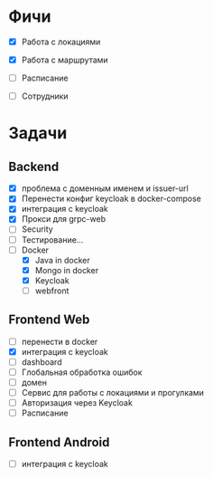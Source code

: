


# Фичи
- [x] Работа с локациями
- [x] Работа с маршрутами
- [ ] Расписание
- [ ] Сотрудники


# Задачи


## Backend
- [x] проблема с доменным именем и issuer-url
- [x] Перенести конфиг keycloak в docker-compose
- [x] интеграция с keycloak
- [x] Прокси для grpc-web
- [ ] Security
- [ ] Тестирование...
- [ ] Docker
  - [x] Java in docker
  - [x] Mongo in docker
  - [x] Keycloak
  - [ ] webfront

## Frontend Web
- [ ] перенести в docker
- [x] интеграция с keycloak
- [ ] dashboard
- [ ] Глобальная обработка ошибок
- [ ] домен
- [ ] Сервис для работы с локациями и прогулками
- [ ] Авторизация через Keycloak
- [ ] Расписание

## Frontend Android 
- [ ] интеграция с keycloak
